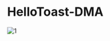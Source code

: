# HelloToast-DMA

![1](https://user-images.githubusercontent.com/78713326/111734975-3f6bac80-88a3-11eb-9bb8-21183d0c403d.PNG)
